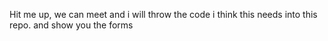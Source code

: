 Hit me up, we can meet and i will throw  the code i think this needs into this repo.
and show you the forms
